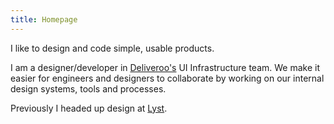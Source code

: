 ```yaml
---
title: Homepage
---
```


I like to design and code simple, usable products.

I am a designer/developer in [Deliveroo's](https://deliveroo.co.uk) UI Infrastructure team. We make it easier for engineers and designers to collaborate by working on our internal design systems, tools and processes.

Previously I headed up design at [Lyst](https://lyst.com).
